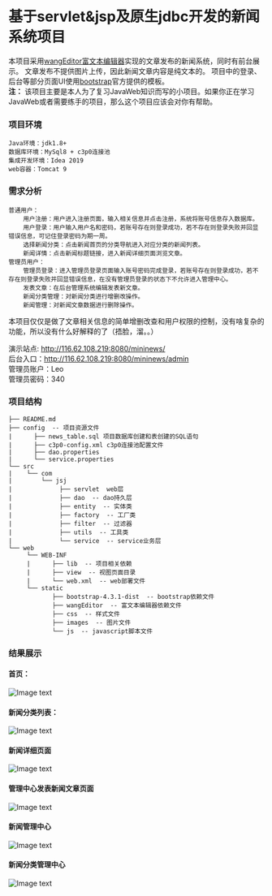 # 基于servlet&jsp及原生jdbc开发的新闻系统项目
本项目采用[wangEditor富文本编辑器](http://www.wangeditor.com/)实现的文章发布的新闻系统，同时有前台展示。
文章发布不提供图片上传，因此新闻文章内容是纯文本的。
项目中的登录、后台等部分页面UI使用[bootstrap](http://bs4.vx.link/)官方提供的模板。<br/>
**注：** 该项目主要是本人为了复习JavaWeb知识而写的小项目。如果你正在学习JavaWeb或者需要练手的项目，那么这个项目应该会对你有帮助。<br/>
### 项目环境
    Java环境：jdk1.8+
    数据库环境：MySql8 + c3p0连接池
    集成开发环境：Idea 2019
    web容器：Tomcat 9
### 需求分析
    普通用户：
        用户注册：用户进入注册页面，输入相关信息并点击注册，系统将账号信息存入数据库。
        用户登录：用户输入用户名和密码，若账号存在则登录成功，若不存在则登录失败并回显错误信息，可记住登录密码为期一周。
        选择新闻分类：点击新闻首页的分类导航进入对应分类的新闻列表。
        新闻详情：点击新闻标题链接，进入新闻详细页面浏览文章。
    管理员用户：
        管理员登录：进入管理员登录页面输入账号密码完成登录，若账号存在则登录成功，若不存在则登录失败并回显错误信息，在没有管理员登录的状态下不允许进入管理中心。
        发表文章：在后台管理系统编辑发表新文章。
        新闻分类管理：对新闻分类进行增删改操作。
        新闻管理：对新闻文章数据进行删除操作。
本项目仅仅是做了文章相关信息的简单增删改查和用户权限的控制，没有啥复杂的功能，所以没有什么好解释的了（捂脸，溜。。）<br/>

演示站点: http://116.62.108.219:8080/mininews/<br/>
后台入口：http://116.62.108.219:8080/mininews/admin<br/>
管理员账户：Leo <br/>
管理员密码：340 <br/>

### 项目结构
    ├── README.md 
    ├── config  -- 项目资源文件
    |      ├── news_table.sql 项目数据库创建和表创建的SQL语句
    |      ├── c3p0-config.xml c3p0连接池配置文件
    |      ├── dao.properties 
    |      └── service.properties
    └── src
    |    └── com
    |        └── jsj
    |             ├── servlet  web层
    |             ├── dao  -- dao持久层
    |             ├── entity  -- 实体类
    |             ├── factory  -- 工厂类
    |             ├── filter  -- 过滤器
    |             ├── utils  -- 工具类
    |             └── service  -- service业务层
    └── web
         └── WEB-INF
         |      ├── lib  -- 项目相关依赖
         |      ├── view  -- 视图页面目录
         |      └── web.xml  -- web部署文件
         └── static
                ├── bootstrap-4.3.1-dist  -- bootstrap依赖文件
                ├── wangEditor  -- 富文本编辑器依赖文件
                ├── css  -- 样式文件
                ├── images  -- 图片文件
                └── js  -- javascript脚本文件
### 结果展示
#### 首页：
![Image text](https://github.com/Lionel340/servlet-jsp_news/blob/master/md_image/index.png)
#### 新闻分类列表：
![Image text](https://github.com/Lionel340/servlet-jsp_news/blob/master/md_image/newslist.png)
#### 新闻详细页面
![Image text](https://github.com/Lionel340/servlet-jsp_news/blob/master/md_image/news.png)
#### 管理中心发表新闻文章页面
![Image text](https://github.com/Lionel340/servlet-jsp_news/blob/master/md_image/publish.png)
#### 新闻管理中心
![Image text](https://github.com/Lionel340/servlet-jsp_news/blob/master/md_image/newsManage.png)
#### 新闻分类管理中心
![Image text](https://github.com/Lionel340/servlet-jsp_news/blob/master/md_image/newsCateManage.png)

